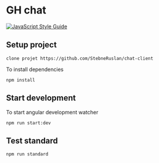 # GH chat

[![JavaScript Style Guide](https://img.shields.io/badge/code_style-standard-brightgreen.svg)](https://standardjs.com)

## Setup project

    clone projet https://github.com/StebneRuslan/chat-client
    
To install dependencies

    npm install

## Start development

To start angular development watcher

    npm run start:dev
    
## Test standard

    npm run standard
